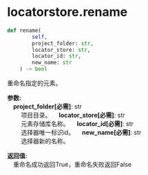 
# locatorstore.rename

```python
def rename(
        self,
        project_folder: str,
        locator_store: str,
        locator_id: str,
        new_name: str
    ) -> bool
```  
重命名指定的元素。

**参数:**  
    &emsp;**project_folder[必需]**: str     
        &emsp;&emsp; 项目目录。
    &emsp;**locator_store[必需]**: str     
        &emsp;&emsp; 元素存储库名称。
    &emsp;**locator_id[必需]**: str     
        &emsp;&emsp; 选择器唯一标识id。
    &emsp;**new_name[必需]**: str     
        &emsp;&emsp; 选择器新的名称。

**返回值:**  
    &emsp;重命名成功返回True，重命名失败返回False
